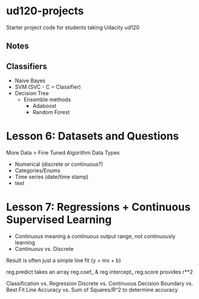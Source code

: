ud120-projects
==============

Starter project code for students taking Udacity ud120

## Notes

## Classifiers

* Naive Bayes
* SVM (SVC - C = Classifier)
* Decision Tree
  * Ensemble methods
    * Adaboost
    * Random Forest

# Lesson 6: Datasets and Questions
More Data > Fine Tuned Algorithm
Data Types
 * Numerical (discrete or continuous?)
 * Categories/Enums
 * Time series (date/time stamp)
 * text
 
# Lesson 7: Regressions + Continuous Supervised Learning
 * Continuous meaning a continuous output range, not continuously learning
 * Continuous vs. Discrete
 
 Result is often just a simple line fit (y = mx + b)
 
 reg.predict takes an array
 reg.coef_ & reg.intercept_
 reg.score provides r**2

Classification vs. Regression
Discrete vs. Continuous
Decision Boundary vs. Best Fit Line
Accuracy vs. Sum of Squares/R^2 to determine accuracy
